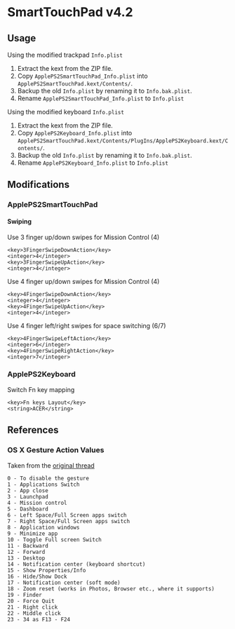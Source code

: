 # SmartTouchPad v4.2

## Usage
Using the modified trackpad `Info.plist`
1. Extract the kext from the ZIP file.
2. Copy `ApplePS2SmartTouchPad_Info.plist` into `ApplePS2SmartTouchPad.kext/Contents/`.
3. Backup the old `Info.plist` by renaming it to `Info.bak.plist`.
4. Rename `ApplePS2SmartTouchPad_Info.plist` to `Info.plist`

Using the modified keyboard `Info.plist`
1. Extract the kext from the ZIP file.
2. Copy `ApplePS2Keyboard_Info.plist` into `ApplePS2SmartTouchPad.kext/Contents/PlugIns/ApplePS2Keyboard.kext/Contents/`.
3. Backup the old `Info.plist` by renaming it to `Info.bak.plist`.
4. Rename `ApplePS2Keyboard_Info.plist` to `Info.plist`

## Modifications
### ApplePS2SmartTouchPad
#### Swiping
Use 3 finger up/down swipes for Mission Control (4)
```
<key>3FingerSwipeDownAction</key>
<integer>4</integer>
<key>3FingerSwipeUpAction</key>
<integer>4</integer>
```
Use 4 finger up/down swipes for Mission Control (4)
```
<key>4FingerSwipeDownAction</key>
<integer>4</integer>
<key>4FingerSwipeUpAction</key>
<integer>4</integer>
```
Use 4 finger left/right swipes for space switching (6/7)
```
<key>4FingerSwipeLeftAction</key>
<integer>6</integer>
<key>4FingerSwipeRightAction</key>
<integer>7</integer>
```
### ApplePS2Keyboard
Switch Fn key mapping
```
<key>Fn keys Layout</key>
<string>ACER</string>
```

## References
### OS X Gesture Action Values
Taken from the [original thread](http://forum.osxlatitude.com/index.php?/topic/5966-details-about-the-smart-touchpad-driver-features/)
```
0 - To disable the gesture
1 - Applications Switch
2 - App close
3 - Launchpad
4 - Mission control
5 - Dashboard
6 - Left Space/Full Screen apps switch
7 - Right Space/Full Screen apps switch
8 - Application windows
9 - Minimize app
10 - Toggle Full screen Switch
11 - Backward 
12 - Forward 
13 - Desktop
14 - Notification center (keyboard shortcut)
15 - Show Properties/Info
16 - Hide/Show Dock
17 - Notification center (soft mode)
18 - Zoom reset (works in Photos, Browser etc., where it supports)
19 - Finder
20 - Force Quit
21 - Right click
22 - Middle click
23 - 34 as F13 - F24
```
